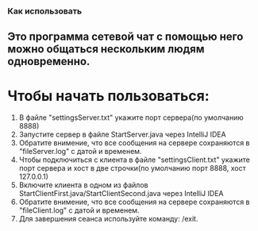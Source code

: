 ### Как использовать
## Это программа сетевой чат с помощью него можно общаться нескольким людям одновременно.
# Чтобы начать пользоваться:
1. В файле "settingsServer.txt" укажите порт сервера(по умолчанию 8888)
2. Запустите сервер в файле StartServer.java через IntelliJ IDEA
3. Обратите внимение, что все сообщения на сервере сохраняются в "fileServer.log" с датой и временем.
4. Чтобы подключиться с клиента в файле "settingsClient.txt" укажите порт сервера и хост в две строчки(по умолчанию порт 8888, хост 127.0.0.1)
5. Включите клиента в одном из файлов StartClientFirst.java/StartClientSecond.java через IntelliJ IDEA
6. Обратите внимение, что все сообщения на сервере сохраняются в "fileClient.log" с датой и временем.
7. Для завершения сеанса используйте команду: /exit.